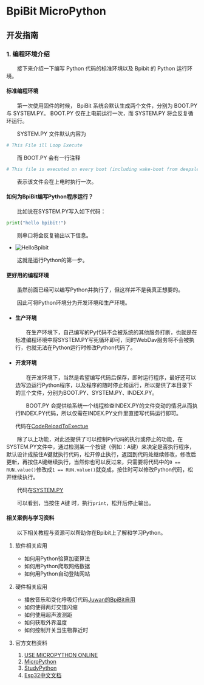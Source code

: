 # **BpiBit MicroPython**

## **开发指南**

### 1. 编程环境介绍

&emsp;&emsp;接下来介绍一下编写 Python 代码的标准环境以及 Bpibit 的 Python 运行环境。

#### 标准编程环境

&emsp;&emsp;第一次使用固件的时候， BpiBit 系统会默认生成两个文件，分别为 BOOT.PY 与 SYSTEM.PY。 BOOT.PY 仅在上电前运行一次，而 SYSTEM.PY 将会反复循环运行。

&emsp;&emsp;SYSTEM.PY 文件默认内容为 
```python 
# This File ill Loop Execute
```
&emsp;&emsp;而 BOOT.PY 会有一行注释 
``` python
# This file is executed on every boot (including wake-boot from deepsleep)
```
&emsp;&emsp;表示该文件会在上电时执行一次。

#### 如何为BpiBit编写Python程序运行？

&emsp;&emsp;比如说在SYSTEM.PY写入如下代码：

```python
print("hello bpibit!")
```

&emsp;&emsp;则串口将会反复输出以下信息。

- ![HelloBpibit](https://github.com/yelvlab/BPI-BIT/raw/master/Code/MicroPython/ReadMe/HelloBpibit.png)

&emsp;&emsp;这就是运行Python的第一步。

#### 更好用的编程环境

&emsp;&emsp;虽然前面已经可以编写Python并执行了，但这样并不是我真正想要的。

&emsp;&emsp;因此可将Python环境分为开发环境和生产环境。

- #### 生产环境

	&emsp;&emsp;在生产环境下，自己编写的Py代码不会被系统的其他服务打断，也就是在标准编程环境中将SYSTEM.PY写死循环即可，同时WebDav服务将不会被执行，也就无法在Python运行时修改Python代码了。

- #### 开发环境

	&emsp;&emsp;在开发环境下，当然是希望编写代码后保存，即时运行程序，最好还可以边写边运行Python程序，以及程序的随时停止和运行，所以提供了本目录下的三个文件，分别为BOOT.PY、SYSTEM.PY、INDEX.PY。

	&emsp;&emsp;BOOT.PY 会提供给系统一个线程检查INDEX.PY的文件变动的情况从而执行INDEX.PY代码，所以仅需在INDEX.PY文件里直接写代码运行即可。
		
	代码在[CodeReloadToExectue](CodeReloadToExectue)

&emsp;&emsp;除了以上功能，对此还提供了可以控制Py代码的执行或停止的功能，在SYSTEM.PY文件中，通过检测某一个按键（例如：A键）来决定是否执行程序，默认设计成按住A键就执行代码，松开停止执行，返回到代码处继续修改，修改后更新，再按住A键继续执行，当然你也可以反过来，只需要将代码中的`0 == RUN.value()`修改成`1 == RUN.value()`就变成，按住时可以修改Python代码，松开继续执行。

&emsp;&emsp;代码在[SYSTEM.PY](CodeReloadToExectue/SYSTEM.PY)

&emsp;&emsp;可以看到，当按住 A键 时，执行`print`，松开后停止输出。

#### 相关案例与学习资料

&emsp;&emsp;以下相关教程与资源可以帮助你在Bpibit上了解和学习Python。

1. 软件相关应用

   - 如何用Python验算加密算法
   - 如何用Python爬取网络数据
   - 如何用Python自动登陆网站
   
2. 硬件相关应用

   - 播放音乐和变化呼吸灯代码[Juwan的BpiBit自用](https://github.com/yelvlab/BPI-BIT/tree/master/Code/MicroPython/JuwanBit)
   - 如何使得两灯交错闪缩
   - 如何使用超声波测距
   - 如何获取外界温度
   - 如何控制开关当生物靠近时

3. 官方文档资料

   1. [USE MICROPYTHON ONLINE](http://www.micropython.org/unicorn)
   2. [MicroPython](http://docs.micropython.org/en/latest/esp8266/)
   3. [StudyPython](http://www.runoob.com/python/python-intro.html)
   4. [Esp32中文文档](https://docs.singtown.com/micropython/zh/latest/esp32/index.html)
